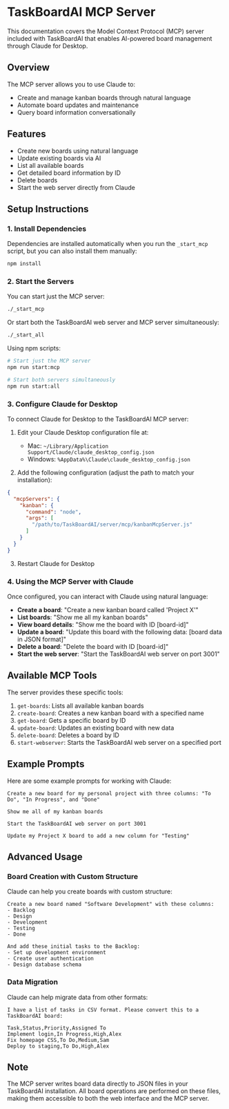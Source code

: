 # TaskBoardAI MCP Server

This documentation covers the Model Context Protocol (MCP) server included with TaskBoardAI that enables AI-powered board management through Claude for Desktop.

## Overview

The MCP server allows you to use Claude to:
- Create and manage kanban boards through natural language
- Automate board updates and maintenance
- Query board information conversationally

## Features

- Create new boards using natural language
- Update existing boards via AI
- List all available boards
- Get detailed board information by ID
- Delete boards
- Start the web server directly from Claude

## Setup Instructions

### 1. Install Dependencies

Dependencies are installed automatically when you run the `_start_mcp` script, but you can also install them manually:

```bash
npm install
```

### 2. Start the Servers

You can start just the MCP server:

```bash
./_start_mcp
```

Or start both the TaskBoardAI web server and MCP server simultaneously:

```bash
./_start_all
```

Using npm scripts:

```bash
# Start just the MCP server
npm run start:mcp

# Start both servers simultaneously
npm run start:all
```

### 3. Configure Claude for Desktop

To connect Claude for Desktop to the TaskBoardAI MCP server:

1. Edit your Claude Desktop configuration file at:
   - Mac: `~/Library/Application Support/Claude/claude_desktop_config.json`
   - Windows: `%AppData%\Claude\claude_desktop_config.json`

2. Add the following configuration (adjust the path to match your installation):

```json
{
  "mcpServers": {
    "kanban": {
      "command": "node",
      "args": [
        "/path/to/TaskBoardAI/server/mcp/kanbanMcpServer.js"
      ]
    }
  }
}
```

3. Restart Claude for Desktop

### 4. Using the MCP Server with Claude

Once configured, you can interact with Claude using natural language:

- **Create a board**: "Create a new kanban board called 'Project X'"
- **List boards**: "Show me all my kanban boards"
- **View board details**: "Show me the board with ID [board-id]"
- **Update a board**: "Update this board with the following data: [board data in JSON format]"
- **Delete a board**: "Delete the board with ID [board-id]"
- **Start the web server**: "Start the TaskBoardAI web server on port 3001"

## Available MCP Tools

The server provides these specific tools:

1. `get-boards`: Lists all available kanban boards
2. `create-board`: Creates a new kanban board with a specified name
3. `get-board`: Gets a specific board by ID
4. `update-board`: Updates an existing board with new data
5. `delete-board`: Deletes a board by ID
6. `start-webserver`: Starts the TaskBoardAI web server on a specified port

## Example Prompts

Here are some example prompts for working with Claude:

```
Create a new board for my personal project with three columns: "To Do", "In Progress", and "Done"
```

```
Show me all of my kanban boards
```

```
Start the TaskBoardAI web server on port 3001
```

```
Update my Project X board to add a new column for "Testing"
```

## Advanced Usage

### Board Creation with Custom Structure

Claude can help you create boards with custom structure:

```
Create a new board named "Software Development" with these columns:
- Backlog
- Design
- Development
- Testing
- Done

And add these initial tasks to the Backlog:
- Set up development environment
- Create user authentication
- Design database schema
```

### Data Migration

Claude can help migrate data from other formats:

```
I have a list of tasks in CSV format. Please convert this to a TaskBoardAI board:

Task,Status,Priority,Assigned To
Implement login,In Progress,High,Alex
Fix homepage CSS,To Do,Medium,Sam
Deploy to staging,To Do,High,Alex
```

## Note

The MCP server writes board data directly to JSON files in your TaskBoardAI installation. All board operations are performed on these files, making them accessible to both the web interface and the MCP server.
